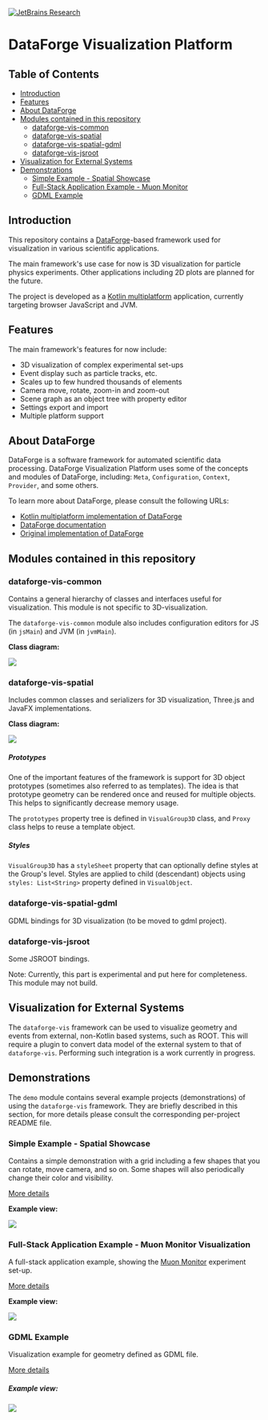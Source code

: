 [![JetBrains Research](https://jb.gg/badges/research.svg)](https://confluence.jetbrains.com/display/ALL/JetBrains+on+GitHub)

# DataForge Visualization Platform

## Table of Contents

* [Introduction](#introduction)
* [Features](#features)
* [About DataForge](#about-dataforge)
* [Modules contained in this repository](#modules-contained-in-this-repository)
  * [dataforge-vis-common](#dataforge-vis-common)
  * [dataforge-vis-spatial](#dataforge-vis-spatial)
  * [dataforge-vis-spatial-gdml](#dataforge-vis-spatial-gdml)
  * [dataforge-vis-jsroot](#dataforge-vis-jsroot)
* [Visualization for External Systems](#visualization-for-external-systems)  
* [Demonstrations](#demonstrations)
  * [Simple Example - Spatial Showcase](#simple-example---spatial-showcase)
  * [Full-Stack Application Example - Muon Monitor](#full-stack-application-example---muon-monitor-visualization)
  * [GDML Example](#gdml-example)


## Introduction

This repository contains a [DataForge](#about-dataforge)\-based framework 
used for visualization in various scientific applications. 

The main framework's use case for now is 3D visualization for particle physics experiments. 
Other applications including 2D plots are planned for the future.

The project is developed as a [Kotlin multiplatform](https://kotlinlang.org/docs/reference/multiplatform.html) 
application, currently targeting browser JavaScript and JVM.


## Features

The main framework's features for now include:
- 3D visualization of complex experimental set-ups
- Event display such as particle tracks, etc.
- Scales up to few hundred thousands of elements
- Camera move, rotate, zoom-in and zoom-out
- Scene graph as an object tree with property editor
- Settings export and import
- Multiple platform support

## About DataForge

DataForge is a software framework for automated scientific data processing. DataForge Visualization
Platform uses some of the concepts and modules of DataForge, including: `Meta`, `Configuration`, `Context`,
`Provider`, and some others.

To learn more about DataForge, please consult the following URLs:
 * [Kotlin multiplatform implementation of DataForge](https://github.com/mipt-npm/dataforge-core)  
 * [DataForge documentation](http://npm.mipt.ru/dataforge/) 
 * [Original implementation of DataForge](https://bitbucket.org/Altavir/dataforge/src/default/)


## Modules contained in this repository

### dataforge-vis-common 

Contains a general hierarchy of classes and interfaces useful for visualization. 
This module is not specific to 3D-visualization.

The `dataforge-vis-common` module also includes configuration editors for JS (in `jsMain`) and JVM (in `jvmMain`).

**Class diagram:**

![](doc/resources/class-diag-common.png)


### dataforge-vis-spatial

Includes common classes and serializers for 3D visualization, Three.js and JavaFX implementations.

**Class diagram:**

![](doc/resources/class-diag-3d.png)

##### Prototypes

One of the important features of the framework is support for 3D object prototypes (sometimes
also referred to as templates). The idea is that prototype geometry can be rendered once and reused 
for multiple objects. This helps to significantly decrease memory usage.

The `prototypes` property tree is defined in `VisualGroup3D` class, and `Proxy` class helps to reuse a template object. 

##### Styles

`VisualGroup3D` has a `styleSheet` property that can optionally define styles at the Group's 
level. Styles are applied to child (descendant) objects using `styles: List<String>` property defined 
in `VisualObject`. 


### dataforge-vis-spatial-gdml

GDML bindings for 3D visualization (to be moved to gdml project).


### dataforge-vis-jsroot

Some JSROOT bindings. 

Note: Currently, this part is experimental and put here for completeness. This module may not build.


## Visualization for External Systems 

The `dataforge-vis` framework can be used to visualize geometry and events from external,
non-Kotlin based systems, such as ROOT. This will require a plugin to convert data model
of the external system to that of `dataforge-vis`. Performing such integration is a work 
currently in progress.
 

## Demonstrations

The `demo` module contains several example projects (demonstrations) of using the `dataforge-vis` framework.
They are briefly described in this section, for more details please consult the corresponding per-project
README file.

### Simple Example - Spatial Showcase

Contains a simple demonstration with a grid including a few shapes that you can rotate, move camera, and so on.
Some shapes will also periodically change their color and visibility.

[More details](demo/spatial-showcase/README.md)

**Example view:**

![](doc/resources/spatial-showcase.png)


### Full-Stack Application Example - Muon Monitor Visualization

A full-stack application example, showing the 
[Muon Monitor](http://npm.mipt.ru/en/projects/physics#mounMonitor) experiment set-up.

[More details](demo/muon-monitor/README.md)

**Example view:**

![](doc/resources/muon-monitor.png)


### GDML Example

Visualization example for geometry defined as GDML file. 

[More details](demo/gdml/README.md)

##### Example view:

![](doc/resources/gdml-demo.png)
